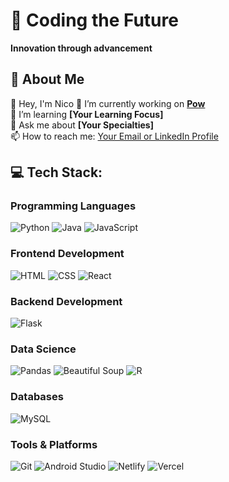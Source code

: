 # 💫 Coding the Future  
**Innovation through advancement**  


## 🚀 About Me  
👤 Hey, I'm Nico
🔭 I’m currently working on **[Pow](https://github.com/shinic1/pow)**  
🌱 I’m learning **[Your Learning Focus]**  
💬 Ask me about **[Your Specialties]**  
📫 How to reach me: [Your Email or LinkedIn Profile](Link)  


## 💻 Tech Stack:   

### Programming Languages  
![Python](https://img.shields.io/badge/Python-3776AB?style=for-the-badge&logo=python&logoColor=white) 
![Java](https://img.shields.io/badge/Java-007396?style=for-the-badge&logo=java&logoColor=white) 
![JavaScript](https://img.shields.io/badge/JavaScript-F7DF1E?style=for-the-badge&logo=javascript&logoColor=black)  

### Frontend Development  
![HTML](https://img.shields.io/badge/HTML5-E34F26?style=for-the-badge&logo=html5&logoColor=white) 
![CSS](https://img.shields.io/badge/CSS3-1572B6?style=for-the-badge&logo=css3&logoColor=white) 
![React](https://img.shields.io/badge/React-20232A?style=for-the-badge&logo=react&logoColor=61DAFB)  

### Backend Development  
![Flask](https://img.shields.io/badge/Flask-000000?style=for-the-badge&logo=flask&logoColor=white)  

### Data Science  
![Pandas](https://img.shields.io/badge/Pandas-150458?style=for-the-badge&logo=pandas&logoColor=white) 
![Beautiful Soup](https://img.shields.io/badge/Beautiful%20Soup-2F6690?style=for-the-badge&logo=beautifulsoup&logoColor=white) 
![R](https://img.shields.io/badge/R-276DC3?style=for-the-badge&logo=r&logoColor=white)  

### Databases  
![MySQL](https://img.shields.io/badge/MySQL-4479A1?style=for-the-badge&logo=mysql&logoColor=white)  

### Tools & Platforms  
![Git](https://img.shields.io/badge/Git-F05032?style=for-the-badge&logo=git&logoColor=white) 
![Android Studio](https://img.shields.io/badge/Android%20Studio-3DDC84?style=for-the-badge&logo=android-studio&logoColor=white) 
![Netlify](https://img.shields.io/badge/Netlify-00C7B7?style=for-the-badge&logo=netlify&logoColor=white) 
![Vercel](https://img.shields.io/badge/Vercel-000000?style=for-the-badge&logo=vercel&logoColor=white)  

